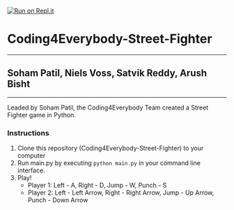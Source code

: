 [![Run on Repl.it](https://repl.it/badge/github/snowham/Coding4Everybody-Street-Fighter)](https://repl.it/github/snowham/Coding4Everybody-Street-Fighter)

# Coding4Everybody-Street-Fighter
---
## Soham Patil, Niels Voss, Satvik Reddy, Arush Bisht
---
Leaded by Soham Patil, the Coding4Everybody Team created a Street Fighter game in Python. 

### Instructions
1. Clone this repository (Coding4Everybody-Street-Fighter) to your computer
2. Run main.py by executing ```python main.py``` in your command line interface.
3. Play!
	- Player 1: Left - A, Right - D, Jump - W, Punch - S
	- Player 2: Left - Left Arrow, Right - Right Arrow, Jump - Up Arrow, Punch - Down Arrow
